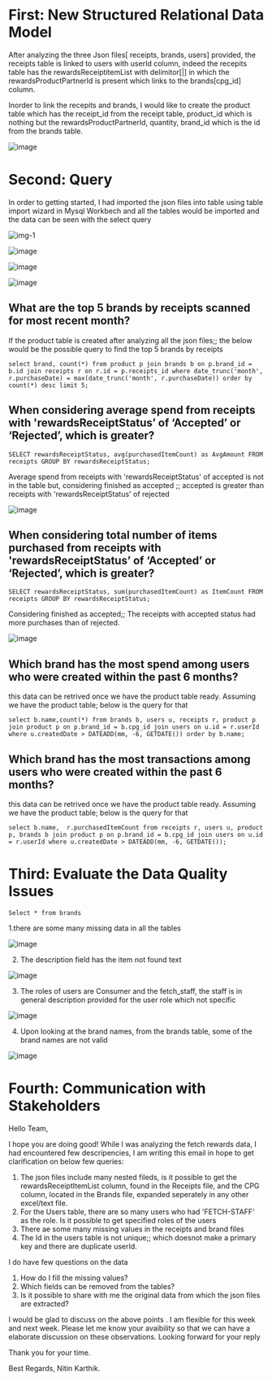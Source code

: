 # First: New Structured Relational Data Model

After analyzing the three Json files[ receipts, brands, users] provided, the receipts table is linked to users with userId column, indeed the recepits table has the rewardsReceiptitemList with delimitor[|] in which the rewardsProductPartnerId is present which links to the brands[cpg_id] column.

Inorder to link the recepits and brands, I would like to create the product table which has the receipt_id from the receipt table, product_id which is nothing but the rewardsProductPartnerId, quantity, brand_id which is the id from the brands table.




![image](https://user-images.githubusercontent.com/22611282/178987292-3d6cab64-e25c-418b-9d6b-9308265dcbc9.png)


# Second: Query

In order to getting started, I had imported the json files into table using table import wizard in Mysql Workbech and all the tables would be imported and the data can be seen with the select query



![img-1](https://user-images.githubusercontent.com/22611282/178990611-c890d987-2e45-4b48-b292-cf67768f2646.jpg)


![image](https://user-images.githubusercontent.com/22611282/178990926-8223689a-aff7-4a37-a689-343cc37f2e5b.png)

![image](https://user-images.githubusercontent.com/22611282/178991096-4bfab257-ac5d-4f80-9b3a-3b27414f4255.png)

![image](https://user-images.githubusercontent.com/22611282/178991241-b827dc75-2988-4a8d-8a84-329152b6966e.png)





## What are the top 5 brands by receipts scanned for most recent month?

If the product table is created after analyzing all the json files;; the below would be the possible query to find the top 5 brands by receipts

```select brand, count(*) from product p join brands b on p.brand_id = b.id join receipts r on r.id = p.receipts_id where date_trunc('month', r.purchaseDate) = max(date_trunc('month', r.purchaseDate)) order by count(*) desc limit 5;```

## When considering average spend from receipts with 'rewardsReceiptStatus’ of ‘Accepted’ or ‘Rejected’, which is greater?

``` SELECT rewardsReceiptStatus, avg(purchasedItemCount) as AvgAmount FROM receipts GROUP BY rewardsReceiptStatus; ```

Average spend from receipts with 'rewardsReceiptStatus' of accepted is not in the table but, considering finished as accepted ;; accepted is greater than receipts with 'rewardsReceiptStatus' of rejected


![image](https://user-images.githubusercontent.com/109328970/179167408-4a62d144-1c4a-40d6-baf6-7246d1e257e1.png)



## When considering total number of items purchased from receipts with 'rewardsReceiptStatus’ of ‘Accepted’ or ‘Rejected’, which is greater?

``` SELECT rewardsReceiptStatus, sum(purchasedItemCount) as ItemCount FROM receipts GROUP BY rewardsReceiptStatus; ```

Considering finished as accepted;; The receipts with accepted status had more purchases than of rejected.

![image](https://user-images.githubusercontent.com/109328970/179167535-96db822e-4692-42b8-a481-405b408057fe.png)


## Which brand has the most spend among users who were created within the past 6 months?

this data can be retrived once we have the product table ready. Assuming we have the product table; below is the query for that

``` select b.name,count(*) from brands b, users u, receipts r, product p  join product p on p.brand_id = b.cpg_id join users on u.id = r.userId where u.createdDate > DATEADD(mm, -6, GETDATE()) order by b.name; ```

## Which brand has the most transactions among users who were created within the past 6 months?

this data can be retrived once we have the product table ready. Assuming we have the product table; below is the query for that

``` select b.name,  r.purchasedItemCount from receipts r, users u, product p, brands b join product p on p.brand_id = b.cpg_id join users on u.id = r.userId where u.createdDate > DATEADD(mm, -6, GETDATE()); ```

# Third: Evaluate the Data Quality Issues

``` Select * from brands ```

1.there are some many missing data in all the tables

![image](https://user-images.githubusercontent.com/22611282/178997316-6a5c3308-3ed8-46f9-a61b-f0474a208035.png)

2. The description field has the item not found text

![image](https://user-images.githubusercontent.com/22611282/178998469-d5f4ad68-cf25-4755-aaf7-23d9b55a1bbf.png)

3. The roles of users are Consumer and the fetch_staff, the staff is in general description provided for the user role which not specific

![image](https://user-images.githubusercontent.com/22611282/178999354-197b866b-0292-4fd5-9123-62ce4e48665d.png)

4. Upon looking at the brand names, from the brands table, some of the brand names are not valid

![image](https://user-images.githubusercontent.com/22611282/179000086-c520c18c-919c-4a5d-859d-55686f47dce9.png)

# Fourth: Communication with Stakeholders

Hello Team,

I hope you are doing good! While I was analyzing the fetch rewards data, I had encountered few descripencies, I am writing this email in hope to get clarification on below few queries:

1. The json files include many nested fileds, is it possible to get the rewardsReceiptItemList column, found in the Receipts file, and the CPG column, located in the Brands file, expanded seperately in any other excel/text file.
2. For the Users table, there are so many users who had 'FETCH-STAFF' as the role. Is it possible to get specified roles of the users
3. There ae some many missing values in the receipts and brand files
4. The Id in the users table is not unique;; which doesnot make a primary key and there are duplicate userId.

I do have few questions on the data
1. How do I fill the missing values?
2. Which fields can be removed from the tables?
3. Is it possible to share with me the original data from which the json files are extracted?

I would be glad to discuss on the above points . I am flexible for this week and next week. Please let me know your avaibility so that we can have a elaborate discussion on these observations. Looking forward for your reply

Thank you for your time.

Best Regards,
Nitin Karthik.
